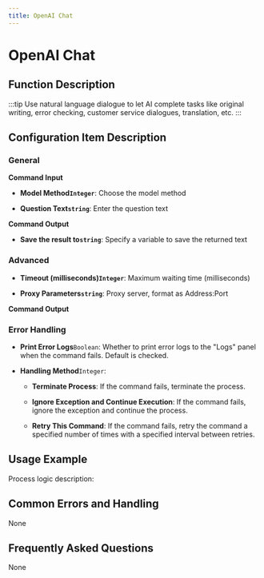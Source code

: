 ```yaml
---
title: OpenAI Chat
---
```


# OpenAI Chat

## Function Description

:::tip 
Use natural language dialogue to let AI complete tasks like original writing, error checking, customer service dialogues, translation, etc.
:::

## Configuration Item Description

### General

**Command Input**

- **Model Method`Integer`**: Choose the model method

- **Question Text`string`**: Enter the question text


**Command Output**

- **Save the result to`string`**: Specify a variable to save the returned text

### Advanced

- **Timeout (milliseconds)`Integer`**: Maximum waiting time (milliseconds)

- **Proxy Parameters`string`**: Proxy server, format as Address:Port


**Command Output**

### Error Handling

- **Print Error Logs**`Boolean`: Whether to print error logs to the "Logs" panel when the command fails. Default is checked. 

- **Handling Method**`Integer`:

    - **Terminate Process**: If the command fails, terminate the process.

    - **Ignore Exception and Continue Execution**: If the command fails, ignore the exception and continue the process.

    - **Retry This Command**: If the command fails, retry the command a specified number of times with a specified interval between retries.

## Usage Example

Process logic description:

## Common Errors and Handling

None

## Frequently Asked Questions

None

